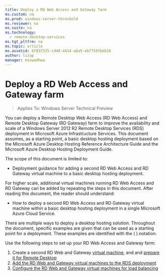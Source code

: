 ```yaml
---
title: Deploy a RD Web Access and Gateway farm
ms.custom: na
ms.prod: windows-server-threshold
ms.reviewer: na
ms.suite: na
ms.technology: 
  - remote-desktop-services
ms.tgt_pltfrm: na
ms.topic: article
ms.assetid: 6f837325-cd40-4414-a8a5-ebf759fbbb18
author: lizap
manager: msswadhwa
---
```

# Deploy a RD Web Access and Gateway farm

>Applies To: Windows Server Technical Preview

You can deploy a Remote Desktop Web Access (RD Web Access) and Remote Desktop Gateway (RD Gateway) farm to improve the availability and scale of a Windows Server 2012 R2 Remote Desktop Services (RDS) deployment in Microsoft Azure Infrastructure Services. This document assumes, as a starting point, a basic desktop hosting deployment based on the Microsoft Azure Desktop Hosting Reference Architecture Guide and the Microsoft Azure Desktop Hosting Deployment Guide.  
  
The scope of this document is limited to:  
- Deployment guidance for adding a second RD Web Access and RD Gateway virtual machine to a basic desktop hosting deployment.  
  
For higher scale, additional virtual machines running RD Web Access and RD Gateway can be added by repeating the steps in this document. After reading this document, the reader should understand:  
  
- How to deploy a second RD Web Access and RD Gateway virtual machine within a basic desktop hosting deployment in a single Microsoft Azure Cloud Service.  
  
  
There are multiple ways to deploy a desktop hosting solution. Throughout the document, specific examples are given that can be used as a starting point for a deployment. These examples are identified with the ( ) notation.

Use the following steps to set up your RD Web Access and Gateway farm:

1. Create a second RD Web and Gateway [virtual machine](https://azure.microsoft.com/documentation/articles/virtual-machines-windows-hero-tutorial/), and and [prepare it for Remote Desktop](Prepare-the-RD-Web-and-Gateway-VM-for-Remote-Desktop.md)
2. [Add the RD Web and Gateway virtual machines to the RDS deployment](add-rd-web-and-gateway-server-to-the-rds-deployment.md)
3. [Configure the RD Web and Gateway virtual machines for load balancing](configure-the-current-rd-web-and-gateway-virtual-machine-for-load-balancing.md)


